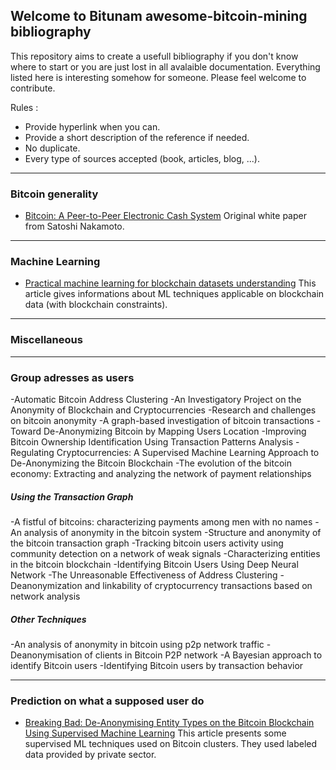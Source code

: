 ## Welcome to Bitunam awesome-bitcoin-mining bibliography

This repository aims to create a usefull bibliography if you don't know where to start or you are just lost in all avalaible documentation. Everything listed here is interesting somehow for someone. Please feel welcome to contribute.  
  
Rules :  
- Provide hyperlink when you can.
- Provide a short description of the reference if needed.
- No duplicate.
- Every type of sources accepted (book, articles, blog, ...).

---
### Bitcoin generality 
- [Bitcoin: A Peer-to-Peer Electronic Cash System](https://bitcoin.org/bitcoin.pdf) 
  Original white paper from Satoshi Nakamoto.
  
---
### Machine Learning 
- [Practical machine learning for blockchain datasets understanding](https://medium.com/intotheblock/practical-machine-learning-for-blockchain-datasets-understanding-semi-and-omni-supervised-learning-2a2611695b2)
  This article gives informations about ML techniques applicable on blockchain data (with blockchain constraints).

---
### Miscellaneous


---
### Group adresses as users 
-Automatic Bitcoin Address Clustering
-An Investigatory Project on the Anonymity of Blockchain and Cryptocurrencies
-Research and challenges on bitcoin anonymity
-A graph-based investigation of bitcoin transactions
-Toward De-Anonymizing Bitcoin by Mapping Users Location
-Improving Bitcoin Ownership Identification Using Transaction Patterns Analysis
-Regulating Cryptocurrencies: A Supervised Machine Learning Approach to De-Anonymizing the Bitcoin Blockchain
-The evolution of the bitcoin economy: Extracting and analyzing the network of payment relationships

##### Using the Transaction Graph
-A fistful of bitcoins: characterizing payments among men with no names
-An analysis of anonymity in the bitcoin system 
-Structure and anonymity of the bitcoin transaction graph 
-Tracking bitcoin users activity using community detection on a network of weak signals
-Characterizing entities in the bitcoin blockchain
-Identifying Bitcoin Users Using Deep Neural Network
-The Unreasonable Effectiveness of Address Clustering
-Deanonymization and linkability of cryptocurrency transactions based on network analysis

##### Other Techniques 
-An analysis of anonymity in bitcoin using p2p network traffic 
-Deanonymisation of clients in Bitcoin P2P network
-A Bayesian approach to identify Bitcoin users
-Identifying Bitcoin users by transaction behavior

---
### Prediction on what a supposed user do
- [Breaking Bad: De-Anonymising Entity Types on the Bitcoin Blockchain Using Supervised Machine Learning](https://scholarspace.manoa.hawaii.edu/bitstream/10125/50331/paper0444.pdf)
  This article presents some supervised ML techniques used on Bitcoin clusters. They used labeled data provided by private sector. 
